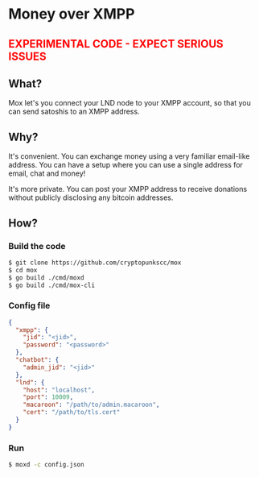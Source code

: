 # Money over XMPP

## <span style="color:red">EXPERIMENTAL CODE - EXPECT SERIOUS ISSUES</span>

## What?

Mox let's you connect your LND node to your XMPP account, so that you can send satoshis to an XMPP address.

## Why?

It's convenient. You can exchange money using a very familiar email-like address. You can have a setup where you can use a single address for email, chat and money!

It's more private. You can post your XMPP address to receive donations without publicly disclosing any bitcoin addresses.

## How?

### Build the code

```sh
$ git clone https://github.com/cryptopunkscc/mox
$ cd mox
$ go build ./cmd/moxd
$ go build ./cmd/mox-cli
```

### Config file

```json
{
  "xmpp": {
    "jid": "<jid>",
    "password": "<password>"
  },
  "chatbot": {
    "admin_jid": "<jid>"
  },
  "lnd": {
    "host": "localhost",
    "port": 10009,
    "macaroon": "/path/to/admin.macaroon",
    "cert": "/path/to/tls.cert"
  }
}

```

### Run

```sh
$ moxd -c config.json
```